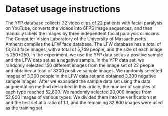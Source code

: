 # Dataset usage instructions
The YFP database collects 32 video clips of 22 patients with facial paralysis on YouTube, converts the videos into 6FPS image sequences, and then manually labels the images by three independent facial paralysis clinicians. The Computer Vision Laboratory of the University of Massachusetts Amherst compiles the LFW face database. The LFW database has a total of 13,233 face images, with a total of 5,749 people, and the size of each image is 250*250.
In the experiment, we use the YFP data set as a positive sample and the LFW data set as a negative sample. In the YFP data set, we randomly selected 150 different images from the image set of 22 people and obtained a total of 3300 positive sample images. We randomly selected images of 3,300 people in the LFW data set and obtained 3,300 negative sample images.
After we expanded the sample data set using the data augmentation method described in this article, the number of samples of each type reached 52,800. We randomly selected 20,000 images from 52,800 images of various types. We divided them into the verification set and the test set at a ratio of 1:1, and the remaining 32,800 images were used as the training set.

